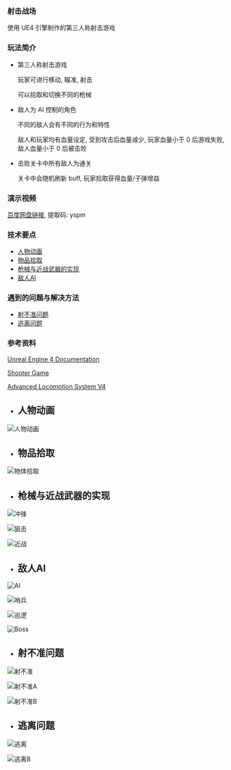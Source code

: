### 射击战场

使用 UE4 引擎制作的第三人称射击游戏

### 玩法简介

* 第三人称射击游戏

  玩家可进行移动, 瞄准, 射击

  可以拾取和切换不同的枪械

* 敌人为 AI 控制的角色

  不同的敌人会有不同的行为和特性

  敌人和玩家均有血量设定, 受到攻击后血量减少, 玩家血量小于 0 后游戏失败, 敌人血量小于 0 后被击败

* 击败关卡中所有敌人为通关

  关卡中会随机刷新 buff, 玩家拾取获得血量/子弹增益

### 演示视频

[百度网盘链接](https://pan.baidu.com/s/1kiO8kcv9kTPs5-ktjfXpMw), 提取码: yspm

### 技术要点

* [人物动画](#head1)
* [物品拾取](#head2)
* [枪械与近战武器的实现](#head3)
* [敌人AI](#head4)

### 遇到的问题与解决方法

* [射不准问题](#head1)
* [逃离问题](#head2)

### 参考资料

[Unreal Engine 4 Documentation](https://docs.unrealengine.com/4.27/en-US/ )

[Shooter Game](https://docs.unrealengine.com/4.27/en-US/Resources/SampleGames/ShooterGame/)

[Advanced Locomotion System V4](https://www.unrealengine.com/marketplace/en-US/product/advanced-locomotion-system-v1)

* ## <span id="head1">人物动画</span>

![人物动画](./pics/人物动画.png)

* ## <span id="head2">物品拾取</span>

![物体拾取](./pics/物体拾取.png)

* ## <span id="head3">枪械与近战武器的实现</span>

![冲锋](./pics/冲锋.png)

![狙击](./pics/狙击.png)

![近战](./pics/近战.png)

* ## <span id="head4">敌人AI</span>

![AI](./pics/AI.png)

![哨兵](./pics/哨兵.png)

![巡逻](./pics/巡逻.png)

![Boss](./pics/Boss.png)

* ## <span id="head5">射不准问题</span>

![射不准](./pics/射不准.png)

![射不准A](./pics/射不准A.png)

![射不准B](./pics/射不准B.png)

* ## <span id="head5">逃离问题</span>

![逃离](./pics/逃离.png)

![逃离B](./pics/逃离B.png)
